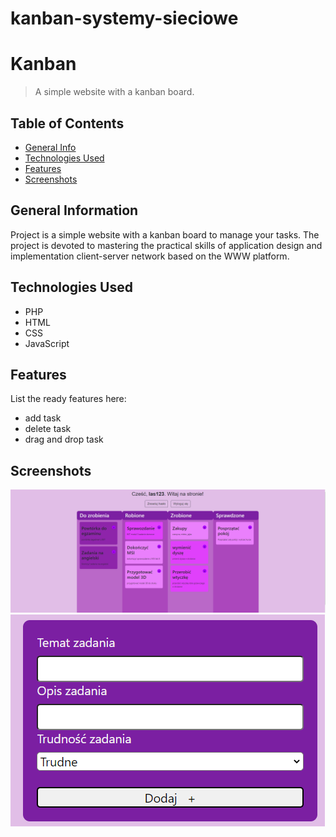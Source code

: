﻿# kanban-systemy-sieciowe
# Kanban
> A simple website with a kanban board.

## Table of Contents
* [General Info](#general-information)
* [Technologies Used](#technologies-used)
* [Features](#features)
* [Screenshots](#screenshots)



## General Information
Project is a simple website with a kanban board to manage your tasks. The project is devoted to mastering the practical skills of application design and implementation client-server network based on the WWW platform.



## Technologies Used
- PHP
- HTML
- CSS
- JavaScript


## Features
List the ready features here:
- add task
- delete task
- drag and drop task


## Screenshots
![Example screenshot](./img/screenshot1.png)
![Example screenshot](./img/screentshot2.png)

